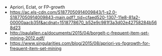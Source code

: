 * Apriori, Eclat, or FP-growth
* https://ac.els-cdn.com/S1877050914009843/1-s2.0-S1877050914009843-main.pdf?_tid=cfaed520-1307-11e8-81a2-00000aacb35f&acdnat=1518778670_b52e9c981f3a3d02e42758284b568d23
* http://paulallen.ca/documents/2015/04/borgelt-c-frequent-item-set-mining-2012.pdf/
* https://www.singularities.com/blog/2015/08/apriori-vs-fpgrowth-for-frequent-item-set-mining
